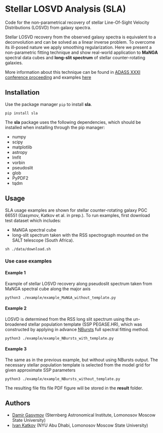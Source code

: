 # Stellar LOSVD Analysis (SLA)

Code for the non-parametrical recovery of stellar Line-Of-Sight Velocity Distributions (LOSVD) from galaxy spectra.

Stellar LOSVD recovery from the observed galaxy spectra is equivalent to a deconvolution and can be solved as a linear inverse problem. To overcome its ill-posed nature we apply smoothing regularization. Here we present a non-parametric fitting technique and show real-world application to **MaNGA** spectral data cubes and **long-slit spectrum** of stellar counter-rotating galaxies.

More information about this technique can be found in [ADASS XXXI conference proceeding](https://arxiv.org) and examples [here](https://github.com/gasymovdf/sla)


## Installation
Use the package manager `pip` to install __sla__.

```
pip install sla
```

The __sla__ package uses the following dependencies, which should be installed when installing through the pip manager:

- numpy
- scipy
- matplotlib
- astropy
- lmfit
- vorbin
- pseudoslit
- glob
- PyPDF2
- tqdm


## Usage

SLA usage examples are shown for stellar counter-rotating galaxy PGC 66551 (Gasymov, Katkov et al. in prep.). To run examples, first download test dataset which includes:

- MaNGA spectral cube
- long-slit spectrum taken with the RSS spectrograph mounted on the SALT telescope (South Africa).

```
sh ./data/download.sh 
```

### Use case examples

#### Example 1

Example of stellar LOSVD recovery along pseudoslit spectrum taken from MaNGA spectral cube along the major axis
```
python3 ./example/example_MaNGA_without_template.py
```

#### Example 2

LOSVD is determined from the RSS long slit spectrum using the un-broadened stellar population template (SSP PEGASE.HR), which was constructed by applying in advance [NBursts](https://ui.adsabs.harvard.edu/abs/2007IAUS..241..175C/abstract) full spectral fitting method.

```
python3 ./example/example_NBursts_with_template.py
```


#### Example 3

The same as in the previous example, but without using NBursts output. The necessary stellar population template is selected from the model grid for given approximate SSP parameters

```
python3 ./example/example_NBursts_without_template.py
```


The resulting file fits file PDF figure will be stored in the **result** folder. 


## Authors
 - [Damir Gasymov](https://github.com/gasymovdf) (Sternberg Astronomical Institute, Lomonosov Moscow State University)
 - [Ivan Katkov](https://github.com/ivan-katkov) (NYU Abu Dhabi, Lomonosov Moscow State University)
